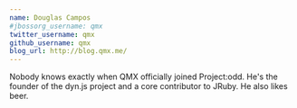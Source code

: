 ```yaml
---
name: Douglas Campos
#jbossorg_username: qmx
twitter_username: qmx
github_username: qmx
blog_url: http://blog.qmx.me/
---
```


Nobody knows exactly when QMX officially joined Project:odd. He's the
founder of the dyn.js project and a core contributor to JRuby. He also
likes beer.
